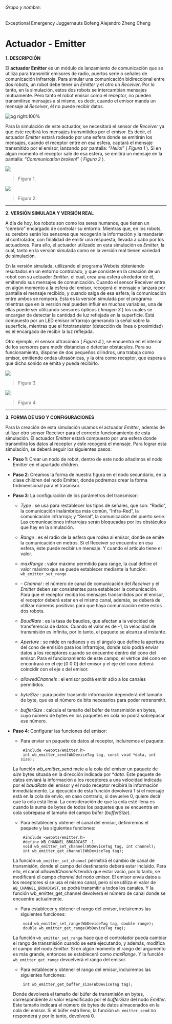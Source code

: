 ###### Grupo y nombre:
Exceptional Emergency Juggernauts
Bofeng Alejandro Zheng Cheng

# Actuador - Emitter

**1. DESCRIPCIÓN**

El **actuador Emitter** es un módulo de lanzamiento de comunicación que se utiliza para transmitir emisores de radio, puertos serie o señales de comunicación infrarroja. Para simular una comunicación bidireccional entre dos robots, un robot debe tener un *Emitter* y el otro un *Receiver*. Por lo tanto, en la simulación, estos dos robots se intercambian mensajes mutuamente. Pero tanto el robot emisor como el receptor, no pueden transmitirse mensajes a sí mismo, es decir, cuando el emisor manda un mensaje al *Receiver*, él no puede recibir datos.

![bg right:100%](https://github.com/AlexZhengCheng/rob-emitter/blob/main/actuadorEmitter.jpg)

Para la simulación de este actuador, se necesitará el sensor de *Receiver* ya que éste recibirá los mensajes transmitidos por el emisor. Es decir, el actuador *Emitter* estará rodeado por una esfera donde se emitirán los mensajes, cuando el receptor entre en esa esfera, captará el mensaje transmitido por el emisor, lanzando por pantalla: “*Hello!*” ( *Figura 1* ). Si en algún momento el receptor sale de esa esfera, se emitirá un mensaje en la pantalla: “*Communication broken!*” ( *Figura 2* ).

![](https://github.com/AlexZhengCheng/rob-emitter/blob/main/IN_EMITTER_hello.jpg)
> Figura 1.

![](https://github.com/AlexZhengCheng/rob-emitter/blob/main/OUT_EMITTER_Communicationbroken.jpg)
> Figura 2.


---

**2. VERSIÓN SIMULADA Y VERSIÓN REAL**

A día de hoy, los robots son como los seres humanos, que tienen un “cerebro” encargado de controlar su entorno. Mientras que, en los robots, su cerebro serán los sensores que recogerán la información y la mandarán al controlador, con finalidad de emitir una respuesta, llevada a cabo por los actuadores. Para ello, el actuador utilizado en esta simulación es *Emitter*, la cual, tanto en la versión simulada como en la versión real tienen variedad de simulación.

En la versión simulada, utilizando el programa Webots obteniendo resultados en un entorno controlado, y que consiste en la creación de un robot con su actuador *Emitter*, el cual, crea una esfera alrededor de él, emitiendo sus mensajes de comunicación. Cuando el sensor Receiver entre en algún momento a la esfera del emisor, recogerá el mensaje y lanzará por pantalla el mensaje recibido, y cuando salga de esa esfera, la comunicación entre ambos se romperá. Esta es la versión simulada por el programa mientras que en la versión real pueden influir en muchas variables, una de ellas puede ser utilizando sensores ópticos ( *Imagen 3* ) los cuales se encargan de detectar la cantidad de luz reflejada en la superficie. Está compuesto por un LED emisor infrarrojo generando la señal sobre la superficie, mientras que el fototransistor (detección de línea o proximidad) es el encargado de recibir la luz reflejada. 

Otro ejemplo, el sensor ultrasónico ( *Figura 4* ), se encuentra en el interior de los sensores para medir distancias o detectar obstáculos. Para su funcionamiento, dispone de dos pequeños cilindros, una trabaja como emisor, emitiendo ondas ultrasónicas, y la otra como receptor, que espera a que dicho sonido se emita y pueda recibirlo.

![](https://github.com/AlexZhengCheng/rob-emitter/blob/main/sensor%C3%93ptico.jpg)
> Figura 3.

![](https://github.com/AlexZhengCheng/rob-emitter/blob/main/sensorUltras%C3%B3nico.jpg)
> Figura 4.

---

**3. FORMA DE USO Y CONFIGURACIONES**

Para la creación de esta simulación usamos el actuador *Emitter*, además de utilizar otro sensor Receiver para el correcto funcionamiento de esta simulación. El actuador *Emitter* estará compuesto por una esfera donde transmitirá los datos al receptor y este recogerá el mensaje. Para lograr esta simulación, se deberá seguir los siguientes pasos:

* **Paso 1**: Crear un nodo de robot, dentro de este nodo añadimos el nodo Emitter en el apartado children.

* **Paso 2**: Creamos la forma de nuestra figura en el nodo secundario, en la clase children del nodo Emitter, donde podremos crear la forma tridimensional para el trasmisor.

* **Paso 3**: La configuración de los parámetros del transmisor:
	-	*Type* : se usa para restablecer los tipos de señales, que son: “Radio”, la comunicación inalámbrica más común, “Infra-Red”, la comunicación infrarroja; y “Serial”, la comunicación del puerto serie. Las comunicaciones infrarrojas serán bloqueadas por los obstáculos que hay en la simulación.
	
	-	*Range* : es el radio de la esfera que rodea al emisor, donde se emite la comunicación en metros. Si el Receiver se encuentra en esa esfera, éste puede recibir un mensaje. Y cuando el artículo tiene el valor.
	
	-	*maxRange* : valor máximo permitido para range, la cual define el valor máximo que se puede establecer mediante la función:
	`wb_emitter_set_range`
	
	-	*-	Channel* : el número de canal de comunicación del *Receiver* y el *Emitter* deben ser consistentes para establecer la comunicación. Para que el receptor reciba los mensajes transmitidos por el emisor, el receptor deberá estar en el mismo canal, además, se deberá de utilizar números positivos para que haya comunicación entre estos dos robots.
	
	-	*BaudRate* : es la tasa de baudios, que afectan a la velocidad de transferencia de datos. Cuando el valor es de -1, la velocidad de transmisión es infinita, por lo tanto, el paquete se alcanza al instante.
	
	-	*Aperture* : se mide en radianes y es el ángulo que define la apertura del cono de emisión para los infrarrojos, donde solo podrá enviar datos a los receptores cuando se encuentre dentro del cono del emisor. Para el funcionamiento de este campo, el vértice del cono en encontrará en el eje [0 0 0] del emisor y el eje del cono deberá coincidir con el eje x del emisor.
	
	-	*allowedChannels* : el emisor podrá emitir sólo a los canales permitidos.
	
	-	*byteSize* : para poder transmitir información dependerá del tamaño de byte, que es el número de bits necesarios para poder retransmitir.
	
	-	*bufferSize* : calcula el tamaño del búfer de transmisión en bytes, cuyo número de bytes en los paquetes en cola no podrá sobrepasar ese número. 

* **Paso 4**: Configurar las funciones del emisor:

	-	Para enviar un paquete de datos al receptor, incluiremos el paquete:
	
			 #include <webots/emitter.h> 
			 int wb_emitter_send(WbDeviceTag tag, const void *data, int size);
	
	La función *wb_emitter_send* mete a la cola del emisor un paquete de *size* bytes situada en la dirección indicada por **data.* Este paquete de datos enviará la información a los receptores a una velocidad indicada por el *baudRate* del emisor y el nodo receptor recibirá la información inmediatamente. La ejecución de esta función devolverá 1 si el mensaje está en la cola de envío, en caso contrario, si devuelve 0, quiere decir que la cola está llena. La consideración de que la cola esté llena es cuando la suma de bytes de todos los paquetes que se encuentra en cola sobrepasa el tamaño del campo búfer (*bufferSize*).
	
	-	Para establecer y obtener el canal del emisor, definiremos el paquete y las siguientes funciones:
	
			 #include <webots/emitter.h>
			 #define WB_CHANNEL_BROADCAST -1
			 void wb_emitter_set_channel(WbDeviceTag tag, int channel);
			 int wb_emitter_get_channel(WbDeviceTag tag);
	
	La función `wb_emitter_set_channel` permitirá el cambio de canal de transmisión, donde el campo del destinatario deberá estar incluido. Para ello, el canal *allowedChannels* tendrá que estar vacío, por lo tanto, se modificará el campo *channel* del nodo emisor.
El emisor envía datos a los receptores si se usa el mismo canal, pero si se utiliza el valor de `WB_CHANNEL_BROADCAST`, se podrá transmitir a todos los canales. Y la función wb_emitter_get_channel devolverá el número de canal donde se encuentre actualmente.

	-	Para establecer y obtener el rango del emisor, incluiremos las siguientes funciones:
	
			 void wb_emitter_set_range(WbDeviceTag tag, double range);
			 double wb_emitter_get_range(WbDeviceTag tag);
			 
	La función `wb_emitter_set_range` hace que el controlador pueda cambiar el rango de transmisión cuando se esté ejecutando, y además, modifica el campo del nodo *Emitter*. Si en algún momento el rango del argumento es más grande, entonces se establecerá como *maxRange*. Y la función `wb_emitter_get_range` devuelverá el rango del emisor.
	
	-	Para establecer y obtener el rango del emisor, incluiremos las siguientes funciones:
	
			 int wb_emitter_get_buffer_size(WbDeviceTag tag);
	Donde devolverá el tamaño del búfer de transmisión en bytes, correspondiente al valor especificado por el *bufferSize* del nodo *Emitter*. Este tamaño indicará el número de bytes de datos almacenados en la cola del emisor. Si el búfer está lleno, la función `wb_emitter_send`  no responderá y por lo tanto, devolverá 0.
